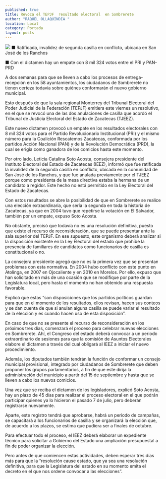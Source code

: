 ```yaml
---
published: true
title: Revoca el TEPJF  resultado electoral  en Sombrerete
author: "RAQUEL OLLAQUINDIA "
location: Local
category: Portada
layout: posts
---
```


![](http://i.imgur.com/QhlemkLm.jpg)
■ Ratificada, invalidez de segunda casilla en conflicto, ubicada en San José de los Ranchos

■ Con el dictamen hay un empate con 8 mil 324 votos entre el PRI y PAN-PRD

A dos semanas para que se lleven a cabo los procesos de entrega-recepción en los 58 ayuntamientos, los ciudadanos de Sombrerete no tienen certeza todavía sobre quiénes conformarán el nuevo gobierno municipal.

Esto después de que la sala regional Monterrey del Tribunal Electoral del Poder Judicial de la Federación (TEPJF) emitiera este viernes un resolutivo, en el que se revocó una de las dos anulaciones de casilla que acordó el Tribunal de Justicia Electoral del Estado de Zacatecas (TJEEZ).

Este nuevo dictamen provocó un empate en los resultados electorales con 8 mil 324 votos para el Partido Revolucionario Institucional (PRI) y el mismo número para la Coalición Rescatemos Zacatecas, conformada por los partidos Acción Nacional (PAN) y de la Revolución Democrática (PRD), la cual se erigía como ganadora de los comicios hasta este momento.

Por otro lado, Leticia Catalina Soto Acosta, consejera presidente del Instituto Electoral del Estado de Zacatecas (IEEZ), informó que fue ratificada la invalidez de la segunda casilla en conflicto, ubicada en la comunidad de San José de los Ranchos, y que fue anulada previamente por el TJEEZ porque como presidenta de la mesa directiva estaba la hermana de un candidato a regidor. Este hecho no está permitido en la Ley Electoral del Estado de Zacatecas.

Con estos resultados se abre la posibilidad de que en Sombrerete se realice una elección extraordinaria, que sería la segunda en toda la historia de Zacatecas, ya que en 2004 tuvo que repetirse la votación en El Salvador, también por un empate,
expuso Soto Acosta.

No obstante, precisó que todavía no es una resolución definitiva, puesto que existe el recurso de reconsideración, que se puede presentar ante la sala superior del TEPJF. En ese supuesto, este organismo deberá analizar si la disposición existente en la Ley Electoral del estado que prohíbe la presencia de familiares de candidatos como funcionarios de casilla es constitucional o no.

La consejera presidente agregó que no es la primera vez que se presentan problemas con esta normativa. En 2004 hubo conflicto con este punto en Atolinga, en 2007 en Ojocaliente y en 2010 en Morelos. Por ello, expuso que han solicitado en más de una ocasión que se modifique por parte de la Legislatura local, pero hasta el momento no han obtenido una respuesta favorable.

Explicó que estas “son disposiciones que los partidos políticos guardan para que en el momento de los resultados, ellos revisan, hacen sus conteos y se dan cuenta de que si anulan alguna casilla se puede variar el resultado de la elección y es cuando hacen uso de esta disposición”.

En caso de que no se presente el recurso de reconsideración en los próximos tres días, comenzará el proceso para celebrar nuevas elecciones en Sombrerete. Ahí, el Congreso del estado deberá convocar a un periodo extraordinario de sesiones para que la comisión de Asuntos Electorales elabore el dictamen a través del cual obligará al IEEZ a iniciar el nuevo procedimiento.

Además, los diputados también tendrán la función de conformar un consejo municipal provisional, integrado por ciudadanos de Sombrerete que deben proponer los grupos parlamentarios, a fin de que este dirija la administración del municipio a partir del 15 de septiembre y hasta que se lleven a cabo los nuevos comicios.

Una vez que se reciba el dictamen de los legisladores, explicó Soto Acosta, hay un plazo de 45 días para realizar el proceso electoral en el que podrán participar quienes ya lo hicieron el pasado 7 de julio, pero deberán registrarse nuevamente.

Aparte, este registro tendrá que aprobarse, habrá un periodo de campañas, se capacitará a los funcionarios de casilla y se organizará la elección que, de acuerdo a los plazos, se estima que pudiera ser a finales de octubre.

Para efectuar todo el proceso, el IEEZ deberá elaborar un expediente técnico para solicitar a Gobierno del Estado una ampliación presupuestal a fin de poder organizar la elección.

Pero antes de que comiencen estas actividades, deben esperar tres días más para que la “resolución cause estado, que ya sea una resolución definitiva, para que la Legislatura del estado en su momento emita el decreto en el que nos ordene convocar a las elecciones”.
